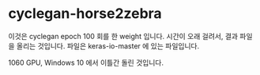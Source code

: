 # cyclegan-horse2zebra
이것은 cyclegan epoch 100 회를 한 weight 입니다. 시간이 오래 걸려서, 결과 파일을 올리는 것입니다.
파일은 keras-io-master 에 있는 파일입니다.

1060 GPU, Windows 10 에서 이틀간 돌린 것입니다.

